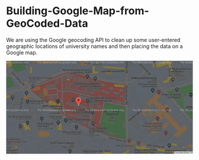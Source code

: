 # Building-Google-Map-from-GeoCoded-Data
 We are using the Google geocoding API to clean up some user-entered geographic locations of university names and then placing the data on a Google map.

![BUET in Google Map](map.JPG)
